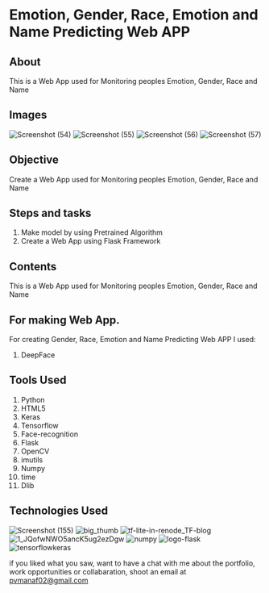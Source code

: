
# Emotion, Gender, Race, Emotion and Name Predicting Web APP


## About

This is a Web App used  for Monitoring peoples Emotion, Gender, Race and Name

## Images
![Screenshot (54)](https://user-images.githubusercontent.com/84491967/168412556-89a883b8-72e8-416b-963c-2628a79f7238.png)
![Screenshot (55)](https://user-images.githubusercontent.com/84491967/168412581-118c7752-0a87-4214-b23f-33ae3a607d26.png)
![Screenshot (56)](https://user-images.githubusercontent.com/84491967/168412609-0c00628e-e503-4d74-92f9-bd780eb0cb9d.png)
![Screenshot (57)](https://user-images.githubusercontent.com/84491967/168412678-f710753f-cb5b-4558-ab05-c2fc244dd140.png)


## Objective

Create a Web App used  for Monitoring peoples  Emotion, Gender, Race and Name 
## Steps and tasks

1. Make model by using Pretrained Algorithm
2. Create a Web App using Flask Framework

## Contents

 This is a Web App used for Monitoring peoples  Emotion, Gender, Race and Name 

## For making Web App.

For creating Gender, Race, Emotion and Name Predicting Web APP I used:

1. DeepFace

## Tools Used

1. Python
2. HTML5
3. Keras
4. Tensorflow
5. Face-recognition
6. Flask
7. OpenCV
8. imutils
9. Numpy
10. time
11. Dlib


## Technologies Used

![Screenshot (155)](https://user-images.githubusercontent.com/84491967/139635128-5ac86cca-3de3-483e-9ba2-d0de52da5e49.png)
![big_thumb](https://user-images.githubusercontent.com/84491967/168413596-e5e32fa0-56bb-4e26-9e2a-482e60c00440.jpg)
![tf-lite-in-renode_TF-blog](https://user-images.githubusercontent.com/84491967/168413228-1fa46f4b-1c8b-472b-a1c6-ecad92966019.png)
![1_JQofwNWO5ancK5ug2ezDgw](https://user-images.githubusercontent.com/84491967/168413342-afcbd3e0-ad3f-42d5-83f7-3873ed80ed42.png)
![numpy](https://user-images.githubusercontent.com/84491967/168413436-731ca931-e6c3-4349-b1d1-0609370f974e.png)
![logo-flask](https://user-images.githubusercontent.com/84491967/168413929-106a658d-ef3b-4aa4-adbd-83069a80ecd8.png)
![tensorflowkeras](https://user-images.githubusercontent.com/84491967/168414413-81712319-f29f-4748-9ae3-40de244f5bfb.jpg)





if you liked what you saw, want to have a chat with me about the portfolio, work opportunities or collabaration, shoot an email at pvmanaf02@gmail.com
